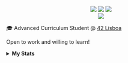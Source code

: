 <p align="center">
<a href="https://discordapp.com/users/398214603915395082">
    <img src="https://img.shields.io/badge/Discord-7289da?style=for-the-badge&logo=discord&logoColor=white"></a>
<a href="mailto:martimbettencourtlf@gmail.com">
    <img src="https://img.shields.io/badge/Email-D44638?style=for-the-badge&logo=gmail&logoColor=white"></a>
<a href="https://linkedin.com/in/martimbett">
    <img src="https://img.shields.io/badge/LinkedIn-0077B5?style=for-the-badge&logo=LinkedIn&logoColor=white"> </a>
<br>
<img src="https://github-readme-stats.vercel.app/api?username=mortinso&show_icons=true&theme=material-palenight">
</p>

🎓 Advanced Curriculum Student @ [42 Lisboa](https://www.42lisboa.com/en/curriculum/)
<br>

Open to work and willing to learn!

<details>
<summary><b>My Stats</b></summary>
<p align="center">
<br>
<!-- <a href="http://github-profile-summary-cards.vercel.app/api/cards/profile-details?username=mortinso&theme=tokyonight">
    <img src="http://github-profile-summary-cards.vercel.app/api/cards/profile-details?username=mortinso&theme=tokyonight">
</a> -->
<img src="https://github-readme-stats.vercel.app/api/top-langs/?username=mortinso&theme=material-palenight">
</p>
</details>
